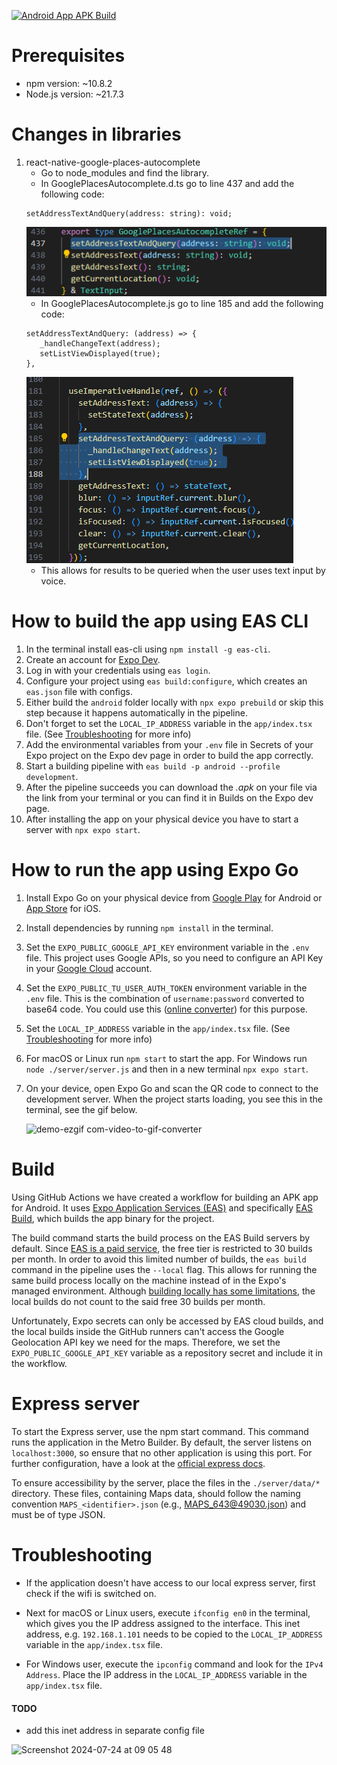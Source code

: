 [![Android App APK Build](https://github.com/Smoothex/cloud-based-traffic-light-assistant/actions/workflows/eas-android-apk-build.yaml/badge.svg?branch=master)](https://github.com/Smoothex/cloud-based-traffic-light-assistant/actions/workflows/eas-android-apk-build.yaml)

# Prerequisites

- npm version: ~10.8.2
- Node.js version: ~21.7.3

# Changes in libraries

1. react-native-google-places-autocomplete
   - Go to node_modules and find the library.
   - In GooglePlacesAutocomplete.d.ts go to line 437 and add the following code:
   ```
   setAddressTextAndQuery(address: string): void;
   ```
   ![screenshot](assets/images/changeInLibDTs.png)
   - In GooglePlacesAutocomplete.js go to line 185 and add the following code:
   ```
   setAddressTextAndQuery: (address) => {
      _handleChangeText(address);
      setListViewDisplayed(true); 
   },
   ```
   ![screenshot](assets/images/changeInLibTs.png)
   - This allows for results to be queried when the user uses text input by voice.

# How to build the app using EAS CLI

1. In the terminal install eas-cli using `npm install -g eas-cli`.
1. Create an account for [Expo Dev](expo.dev).
1. Log in with your credentials using `eas login`.
1. Configure your project using `eas build:configure`, which creates an 
`eas.json` file with configs.
1. Either build the `android` folder locally with  `npx expo prebuild` or skip this step because it happens automatically in the pipeline.
1. Don't forget to set the `LOCAL_IP_ADDRESS` variable in the `app/index.tsx` file. (See [Troubleshooting](#troubleshooting) for more info)
1. Add the environmental variables from your `.env` file in Secrets of your Expo project on the Expo dev page in order to build the app correctly.
1. Start a building pipeline with `eas build -p android --profile development`.
1. After the pipeline succeeds you can download the <em>.apk</em> on your file via the link from your terminal or you can find it in Builds on the Expo dev page.
1. After installing the app on your physical device you have to start a server with `npx expo start`.

# How to run the app using Expo Go

1. Install Expo Go on your physical device from [Google Play](https://play.google.com/store/apps/details?id=host.exp.exponent&pcampaignid=web_share) for Android or [App Store](https://apps.apple.com/us/app/expo-go/id982107779) for iOS.

1. Install dependencies by running `npm install` in the terminal.

1. Set the `EXPO_PUBLIC_GOOGLE_API_KEY` environment variable in the `.env` file. This project uses Google APIs, so you need to configure an API Key in your [Google Cloud](https://console.cloud.google.com) account.

1. Set the `EXPO_PUBLIC_TU_USER_AUTH_TOKEN` environment variable in the `.env` file. This is the combination of `username:password` converted to base64 code. You could use this ([online converter](https://base64.guru/converter)) for this purpose.

1. Set the `LOCAL_IP_ADDRESS` variable in the `app/index.tsx` file. (See [Troubleshooting](#troubleshooting) for more info)

1. For macOS or Linux run `npm start` to start the app. For Windows run `node ./server/server.js` and then in a new terminal `npx expo start`.

1. On your device, open Expo Go and scan the QR code to connect to the development server. When the project starts loading, you see this in the terminal, see the gif below.
   
   ![demo-ezgif com-video-to-gif-converter](https://github.com/Smoothex/cloud-based-traffic-light-assistant/assets/79105432/3b2bed45-0a5d-4f7a-a3a0-624c75e14d8e)


# Build

Using GitHub Actions we have created a workflow for building an APK app for Android. It uses [Expo Application Services (EAS)](https://expo.dev/eas) and specifically [EAS Build](https://docs.expo.dev/build/introduction/), which builds the app binary for the project.

The build command starts the build process on the EAS Build servers by default. Since [EAS is a paid service](https://expo.dev/pricing#pay-as-you-grow), the free tier is restricted to 30 builds per month. In order to avoid this limited number of builds, the `eas build` command in the pipeline uses the `--local` flag. This allows for running the same build process locally on the machine instead of in the Expo's managed environment. Although [building locally has some limitations](https://docs.expo.dev/build-reference/local-builds/#limitations), the local builds do not count to the said free 30 builds per month.

Unfortunately, Expo secrets can only be accessed by EAS cloud builds, and the local builds inside the GitHub runners can't access the Google Geolocation API key we need for the maps. Therefore, we set the `EXPO_PUBLIC_GOOGLE_API_KEY` variable as a repository secret and include it in the workflow.


# Express server

To start the Express server, use the npm start command. This command runs the application in the Metro Builder. By default, the server listens on `localhost:3000`, so ensure that no other application is using this port. For further configuration, have a look at the [official express docs](https://expressjs.com/en/5x/api.html).

To ensure accessibility by the server, place the files in the `./server/data/*` directory. These files, containing Maps data, should follow the naming convention `MAPS_<identifier>.json` (e.g., MAPS_643@49030.json) and must be of type JSON.

# Troubleshooting

- If the application doesn't have access to our local express server, first check if the wifi is switched on. 

- Next for macOS or Linux users, execute `ifconfig en0` in the terminal, which gives you the IP address assigned to the interface. This inet address, e.g. `192.168.1.101` needs to be copied to the `LOCAL_IP_ADDRESS` variable in the `app/index.tsx` file.

- For Windows user, execute the `ipconfig` command and look for the `IPv4 Address`. Place the IP address in the `LOCAL_IP_ADDRESS` variable in the `app/index.tsx` file.

#### TODO
- add this inet address in separate config file

![Screenshot 2024-07-24 at 09 05 48](https://github.com/user-attachments/assets/2ee6fa58-2999-4bca-9f8d-ab1b1a077508)


